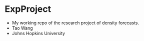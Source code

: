 # ExpProject
- My working repo of the research project of density forecasts.
- Tao Wang
- Johns Hopkins University 
